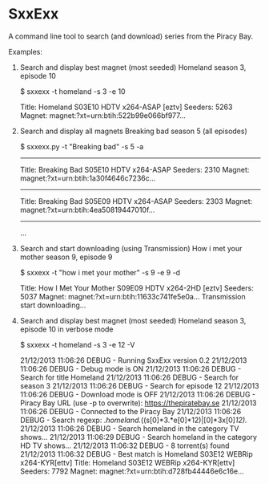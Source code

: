 SxxExx
======

A command line tool to search (and download) series from the Piracy Bay.

Examples:

1) Search and display best magnet (most seeded) Homeland season 3, episode 10

    $ sxxexx -t homeland -s 3 -e 10
    
    Title:   Homeland S03E10 HDTV x264-ASAP [eztv]
    Seeders: 5263
    Magnet:  magnet:?xt=urn:btih:522b99e066bf977...


2) Search and display all magnets Breaking bad season 5 (all episodes)

    $ sxxexx.py -t "Breaking bad" -s 5 -a

    *******************************************************************************
    Title:   Breaking Bad S05E10 HDTV x264-ASAP
    Seeders: 2310
    Magnet:  magnet:?xt=urn:btih:1a30f4646c7236c...
    *******************************************************************************
    Title:   Breaking Bad S05E09 HDTV x264-ASAP
    Seeders: 2303
    Magnet:  magnet:?xt=urn:btih:4ea50819447010f...
    *******************************************************************************
    ...


3) Search and start downloading (using Transmission) How i met your mother season 9, episode 9

    $ sxxexx -t "how i met your mother" -s 9 -e 9 -d

    Title:   How I Met Your Mother S09E09 HDTV x264-2HD [eztv]
    Seeders: 5037
    Magnet:  magnet:?xt=urn:btih:11633c741fe5e0a...
    Transmission start downloading...


4) Search and display best magnet (most seeded) Homeland season 3, episode 10 in verbose mode

    $ sxxexx -t homeland -s 3 -e 12 -V

    21/12/2013 11:06:26 DEBUG - Running SxxExx version 0.2
    21/12/2013 11:06:26 DEBUG - Debug mode is ON
    21/12/2013 11:06:26 DEBUG - Search for title Homeland
    21/12/2013 11:06:26 DEBUG - Search for season 3
    21/12/2013 11:06:26 DEBUG - Search for episode 12
    21/12/2013 11:06:26 DEBUG - Download mode is OFF
    21/12/2013 11:06:26 DEBUG - Piracy Bay URL (use -p to overwrite): https://thepiratebay.se
    21/12/2013 11:06:26 DEBUG - Connected to the Piracy Bay
    21/12/2013 11:06:26 DEBUG - Search regexp: .*homeland.*((s[0]*3.*e[0]*12)|[0]*3x[0]*12).*
    21/12/2013 11:06:26 DEBUG - Search homeland in the category TV shows...
    21/12/2013 11:06:29 DEBUG - Search homeland in the category HD TV shows...
    21/12/2013 11:06:32 DEBUG - 8 torrent(s) found
    21/12/2013 11:06:32 DEBUG - Best match is Homeland S03E12 WEBRip x264-KYR[ettv]
    Title:   Homeland S03E12 WEBRip x264-KYR[ettv]
    Seeders: 7792
    Magnet:  magnet:?xt=urn:btih:d728fb44446e6c16e...

